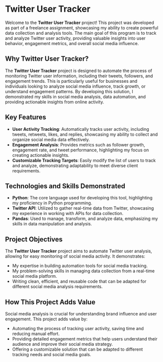 # Twitter User Tracker

Welcome to the **Twitter User Tracker** project! This project was developed as part of a freelance assignment, showcasing my ability to create powerful data collection and analysis tools. The main goal of this program is to track and analyze Twitter user activity, providing valuable insights into user behavior, engagement metrics, and overall social media influence.

## Why Twitter User Tracker?
The **Twitter User Tracker** project is designed to automate the process of monitoring Twitter user information, including their tweets, followers, and engagement trends. This is particularly useful for businesses and individuals looking to analyze social media influence, track growth, or understand engagement patterns. By developing this solution, I demonstrated my skills in social media analysis, data automation, and providing actionable insights from online activity.

## Key Features
- **User Activity Tracking**: Automatically tracks user activity, including tweets, retweets, likes, and replies, showcasing my ability to collect and organize social media data effectively.
- **Engagement Analysis**: Provides metrics such as follower growth, engagement rate, and tweet performance, highlighting my focus on creating actionable insights.
- **Customizable Tracking Targets**: Easily modify the list of users to track and analyze, demonstrating adaptability to meet diverse client requirements.

## Technologies and Skills Demonstrated
- **Python**: The core language used for developing this tool, highlighting my proficiency in Python programming.
- **Twitter API**: Utilized to gather real-time data from Twitter, showcasing my experience in working with APIs for data collection.
- **Pandas**: Used to manage, transform, and analyze data, emphasizing my skills in data manipulation and analysis.

## Project Objectives
The **Twitter User Tracker** project aims to automate Twitter user analysis, allowing for easy monitoring of social media activity. It demonstrates:
- My expertise in building automation tools for social media tracking.
- My problem-solving skills in managing data collection from a real-time social media platform.
- Writing clean, efficient, and reusable code that can be adapted for different social media analysis requirements.

## How This Project Adds Value
Social media analysis is crucial for understanding brand influence and user engagement. This project adds value by:
- Automating the process of tracking user activity, saving time and reducing manual effort.
- Providing detailed engagement metrics that help users understand their audience and improve their social media strategy.
- Offering a customizable solution that can be adapted to different tracking needs and social media goals.
